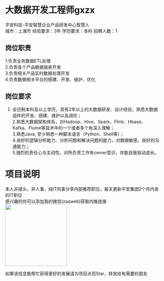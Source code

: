# 大数据开发工程师gxzx
平安科技-平安智慧企业产品研发中心智慧人  
城市：上海市 经验要求：3年 学历要求：本科  招聘人数：1

## 岗位职责
1.负责业务数据ETL处理   
2.负责各个产品数据报表开发   
3.负责相关产品实时数据处理开发   
4.负责数据相关平台的搭建、开发、维护、优化

## 岗位要求
1. 全日制本科及以上学历，具有2年以上的大数据研发、设计经验，熟悉大数据组件的开发、搭建、维护以及调优；   
2.熟悉大数据架构体系，对Hadoop、Hive、Spark、Flink、Hbase、Kafka、Flume等技术中的一个或者多个有深入理解；   
3.熟悉Java, 至少熟悉一种脚本语言（Python、Shell等）；   
4.良好的逻辑分析能力、分析问题和解决问题的能力，对数据敏感，良好的沟通能力；   
5.强烈的责任心与主动性，对所负责工作有owner意识，并能自我驱动成长。

# 项目说明

本人非猎头，非人事，纯IT同事分享内部推荐职位，每天更新平安集团2个月内发的IT职位  
感兴趣的你可以添加我的微信(zaqweb)获取内推连接  
<img src="https://github.com/zaqweb/PA-IT-JOBS/blob/master/WechatICode.jpeg"  height="200" width="200">

如果该信息能帮忙获得更好的发展请为项目点亮Star，转发给有需要的朋友




